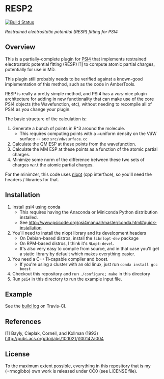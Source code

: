 # RESP2
[![Build Status](https://travis-ci.org/rmcgibbo/resp2.svg?branch=master)](https://travis-ci.org/rmcgibbo/resp2)

_Restrained electrostatic potential (RESP) fitting for PSI4_

Overview
--------

This is a partially-complete plugin for [PSI4](https://github.com/psi4/psi4public) that implements restrained electrostatic potential fitting (RESP) [1] to compute atomic partial charges, potentially for use in MD.

This plugin still probably needs to be verified against a known-good implementation of this method, such as the code in AmberTools.

RESP is really a pretty simple method, and PSI4 has a _very_ nice plugin architecture for adding in new functionality that
can make use of the core PSI4 objects (the Wavefunction, etc), without needing to recompile all of PSI4 as you change your plugin.

The basic structure of the calculation is:

1. Generate a bunch of points in R^3 around the molecule.
   * This requires computing points with a ~uniform density on the VdW surface -- see ``src/vdwsurface.cc``
2. Calculate the QM ESP at these points from the wavefunction.
3. Calculate the MM ESP at these points as a function of the atomic partial charges.
4. Minimize some norm of the difference between these two sets of charges w.r.t the atomic partial charges.

For the minimzer, this code  uses [nlopt](http://ab-initio.mit.edu/wiki/index.php/NLopt) (cpp interface), so you'll
need the headers / libraries for that.

Installation
------------
1. Install psi4 using conda
   * This requires having the Anaconda or Miniconda Python distribution installed.
   * See http://www.psicode.org/psi4manual/master/conda.html#quick-installation
2. You'll need to install the nlopt library and its development headers
   * On Debian-based distros, install the `libnlopt-dev` package
   * On RPM-based distros, I think it's `NLopt-devel`.
   * It's also very easy to compile from source, and in that case you'll get a static
     library by default which makes everything easier.
3. You need a C++11-capable compiler and boost.
   * If you're using a cluster with an old linux, just run
     `conda install gcc boost`
4. Checkout this repository and run `./configure; make` in this directory
5. Run `psi4` in this directory to run the example input file.

Example
-------
See the [build log](https://travis-ci.org/rmcgibbo/resp2) on Travis-CI.

References
----------
[1] Bayly, Cieplak, Cornell, and Kollman (1993) http://pubs.acs.org/doi/abs/10.1021/j100142a004

License
-------
To the maximum extent possible, everything in this repository that is my (=rmcgibbo) own work
is released under CC0 (see LICENSE file).

